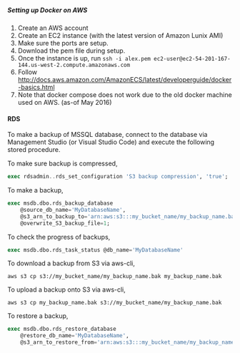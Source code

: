 ##### Setting up Docker on AWS

1. Create an AWS account
2. Create an EC2 instance (with the latest version of Amazon Lunix AMI)
3. Make sure the ports are setup.
4. Download the pem file during setup.
5. Once the instance is up, run `ssh -i alex.pem ec2-user@ec2-54-201-167-144.us-west-2.compute.amazonaws.com`
6. Follow http://docs.aws.amazon.com/AmazonECS/latest/developerguide/docker-basics.html
7. Note that docker compose does not work due to the old docker machine used on AWS. (as-of May 2016)

#### RDS

To make a backup of MSSQL database, connect to the database via Management
Studio (or Visual Studio Code) and execute the following stored procedure.

To make sure backup is compressed,

```sql
exec rdsadmin..rds_set_configuration 'S3 backup compression', 'true';
```

To make a backup,

```sql
exec msdb.dbo.rds_backup_database
	@source_db_name='MyDatabaseName',
	@s3_arn_to_backup_to='arn:aws:s3:::my_bucket_name/my_backup_name.bak',
	@overwrite_S3_backup_file=1;
```

To check the progress of backups,

```sql
exec msdb.dbo.rds_task_status @db_name='MyDatabaseName'
```

To download a backup from S3 via aws-cli,

```console
aws s3 cp s3://my_bucket_name/my_backup_name.bak my_backup_name.bak
```

To upload a backup onto S3 via aws-cli,

```console
aws s3 cp my_backup_name.bak s3://my_bucket_name/my_backup_name.bak
```

To restore a backup,

```sql
exec msdb.dbo.rds_restore_database
	@restore_db_name='MyDatabaseName',
	@s3_arn_to_restore_from='arn:aws:s3:::my_bucket_name/my_backup_name.bak';
```

